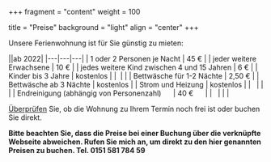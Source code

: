 +++
fragment = "content"
weight = 100

title = "Preise"
background = "light"
align = "center"
+++

Unsere Ferienwohnung ist für Sie günstig zu mieten:

||ab 2022|
|---|---|---|
| 1 oder 2 Personen je Nacht      | 45 € |
| jeder weitere Erwachsene       | 10 € |
| jedes weitere Kind zwischen 4 und 15 Jahren      | 6 € |
| Kinder bis 3 Jahre      | kostenlos |
|&nbsp;  |  |
| Bettwäsche für 1-2 Nächte      | 2,50 € |
| Bettwäsche ab 3 Nächte      | kostenlos |
| Strom und Heizung |  kostenlos | 
| &nbsp; |  |  |
| Endreinigung (abhängig von Personenzahl) &nbsp;&nbsp;&nbsp;&nbsp; | 40 € &nbsp;&nbsp;&nbsp;&nbsp; |
| &nbsp; |  |  |

[Überprüfen](https://tportal.toubiz.de/brilon/ukv/house/GER00020060005418109) Sie, ob die Wohnung zu Ihrem Termin noch frei ist oder buchen Sie direkt.

__Bitte beachten Sie, dass die Preise bei einer Buchung über die verknüpfte Webseite abweichen. Rufen Sie mich an, um direkt zu den hier genannten Preisen zu buchen. Tel. 0151 581 784 59__
